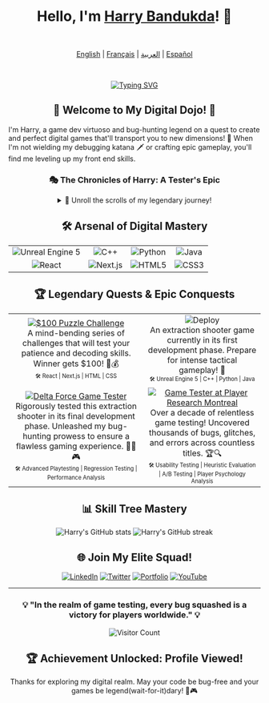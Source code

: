 <div align="center">

# Hello, I'm [Harry Bandukda](https://harrybandukda.github.io)! 👋

<br>

[English](README.md) | [Français](README_FR.md) | [العربية](README_AR.md) | [Español](README_ES.md)

<br>

[![Typing SVG](https://readme-typing-svg.herokuapp.com?font=Press+Start+2P&size=30&pause=1000&color=00F7E7&center=true&vCenter=true&width=435&lines=Game+Tester;Game+Creater;Front+End)](https://git.io/typing-svg)

</div>

<div align="center">

## 🌟 Welcome to My Digital Dojo! 🌟

</div>

I'm Harry, a game dev virtuoso and bug-hunting legend on a quest to create and perfect digital games that'll transport you to new dimensions! 🚀 When I'm not wielding my debugging katana 🗡️ or crafting epic gameplay, you'll find me leveling up my front end skills.

<div align="center">

### 🎭 The Chronicles of Harry: A Tester's Epic

<details>
<summary>🔮 Unroll the scrolls of my legendary journey!</summary>

In a time when simple 8-bit graphics and slow dial-up internet were common, young Harry began his journey with a basic programming task: writing "Hello, World!" 

This simple task unknowingly set him on a path to becoming an expert in the world of digital technology. Over the years, Harry fought off numerous software bugs and designed complex video game systems, and his achievements became legendary.

</details>

</div>

<div align="center">

## 🛠️ Arsenal of Digital Mastery

<table>
  <tr>
    <td align="center"><img src="https://img.shields.io/badge/-Unreal%20Engine%205-313131?style=for-the-badge&logo=unreal-engine&logoColor=white" alt="Unreal Engine 5"></td>
    <td align="center"><img src="https://img.shields.io/badge/-C++-00599C?style=for-the-badge&logo=c%2B%2B&logoColor=white" alt="C++"></td>
    <td align="center"><img src="https://img.shields.io/badge/-Python-3776AB?style=for-the-badge&logo=Python&logoColor=white" alt="Python"></td>
    <td align="center"><img src="https://img.shields.io/badge/-Java-007396?style=for-the-badge&logo=java&logoColor=white" alt="Java"></td>
  </tr>
  <tr>
    <td align="center"><img src="https://img.shields.io/badge/-React-61DAFB?style=for-the-badge&logo=react&logoColor=black" alt="React"></td>
    <td align="center"><img src="https://img.shields.io/badge/-Next.js-000000?style=for-the-badge&logo=next.js&logoColor=white" alt="Next.js"></td>
    <td align="center"><img src="https://img.shields.io/badge/-HTML5-E34F26?style=for-the-badge&logo=html5&logoColor=white" alt="HTML5"></td>
    <td align="center"><img src="https://img.shields.io/badge/-CSS3-1572B6?style=for-the-badge&logo=css3&logoColor=white" alt="CSS3"></td>
  </tr>
</table>

</div>

<div align="center">

## 🏆 Legendary Quests & Epic Conquests

<table>
  <tr>
    <td align="center">
      <a href="https://harrybandukda.github.io/secret.html" target="_blank">
        <img src="https://img.shields.io/badge/-$100%20Puzzle%20Challenge-FF6B6B?style=for-the-badge&logo=puzzle&logoColor=white" alt="$100 Puzzle Challenge">
      </a>
      <br>
      A mind-bending series of challenges that will test your patience and decoding skills. Winner gets $100! 🧠💰
      <br>
      <sub><sup>🛠️ React | Next.js | HTML | CSS</sup></sub>
    </td>
    <td align="center">
      <img src="https://img.shields.io/badge/-Deploy-4CAF50?style=for-the-badge&logo=unreal-engine&logoColor=white" alt="Deploy">
      <br>
      An extraction shooter game currently in its first development phase. Prepare for intense tactical gameplay! 🔫
      <br>
      <sub><sup>🛠️ Unreal Engine 5 | C++ | Python | Java</sup></sub>
    </td>
  </tr>
  <tr>
    <td align="center">
      <a href="https://www.playdeltaforce.com/en/" target="_blank">
        <img src="https://img.shields.io/badge/-Delta%20Force%20Game%20Tester-FF9800?style=for-the-badge&logo=bug&logoColor=white" alt="Delta Force Game Tester">
      </a>
      <br>
      Rigorously tested this extraction shooter in its final development phase. Unleashed my bug-hunting prowess to ensure a flawless gaming experience. 🕵️‍♂️🎮
      <br>
      <sub><sup>🛠️ Advanced Playtesting | Regression Testing | Performance Analysis</sup></sub>
    </td>
    <td align="center">
      <a href="https://www.playerresearch.com/" target="_blank">
        <img src="https://img.shields.io/badge/-Game%20Tester%20Extraordinaire-9C27B0?style=for-the-badge&logo=gamepad&logoColor=white" alt="Game Tester at Player Research Montreal">
      </a>
      <br>
      Over a decade of relentless game testing! Uncovered thousands of bugs, glitches, and errors across countless titles. 🏆🔍
      <br>
      <sub><sup>🛠️ Usability Testing | Heuristic Evaluation | A/B Testing | Player Psychology Analysis</sup></sub>
    </td>
  </tr>
</table>

</div>

<div align="center">

## 📊 Skill Tree Mastery

<img src="https://github-readme-stats.vercel.app/api?username=harrybandukda&show_icons=true&theme=radical" alt="Harry's GitHub stats">

<img src="https://github-readme-streak-stats.herokuapp.com/?user=harrybandukda&theme=radical" alt="Harry's GitHub streak">

</div>

<div align="center">

## 🌐 Join My Elite Squad!

[![LinkedIn](https://img.shields.io/badge/-LinkedIn-0077B5?style=for-the-badge&logo=linkedin&logoColor=white)](https://www.linkedin.com/in/harry-bandukda)
[![Twitter](https://img.shields.io/badge/-Twitter-1DA1F2?style=for-the-badge&logo=twitter&logoColor=white)](https://twitter.com/harrybandukda)
[![Portfolio](https://img.shields.io/badge/-Portfolio-000000?style=for-the-badge&logo=react&logoColor=white)](https://harrybandukda.github.io)
[![YouTube](https://img.shields.io/badge/-YouTube-FF0000?style=for-the-badge&logo=youtube&logoColor=white)](https://youtube.com/c/harrybandukda)

</div>

<div align="center">

---

### 💡 "In the realm of game testing, every bug squashed is a victory for players worldwide." 💡

![Visitor Count](https://profile-counter.glitch.me/harrybandukda/count.svg)

</div>

<div align="center">

## 🏆 Achievement Unlocked: Profile Viewed!

Thanks for exploring my digital realm. May your code be bug-free and your games be legend(wait-for-it)dary! 🚀🎮

</div>
